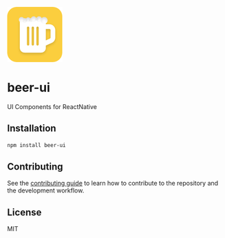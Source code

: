 

![logo](./res/logo.png)

# beer-ui

UI Components for ReactNative

## Installation

```sh
npm install beer-ui
```

## Contributing

See the [contributing guide](CONTRIBUTING.md) to learn how to contribute to the repository and the development workflow.

## License

MIT
